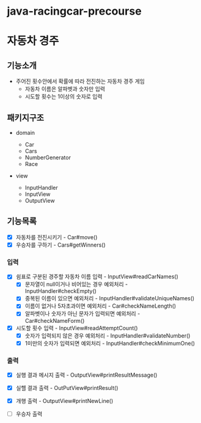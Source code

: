 # java-racingcar-precourse

# 자동차 경주

## 기능소개

- 주어진 횟수안에서 확률에 따라 전진하는 자동차 경주 게임
    - 자동차 이름은 알파벳과 숫자만 입력
    - 시도할 횟수는 1이상의 숫자로 입력

## 패키지구조

- domain
    - Car
    - Cars
    - NumberGenerator
    - Race

- view
    - InputHandler
    - InputView
    - OutputView

## 기능목록

- [x] 자동차를 전진시키기 - Car#move()
- [x] 우승자를 구하기 - Cars#getWinners()

### 입력

- [x] 쉼표로 구분된 경주할 자동차 이름 입력 - InputView#readCarNames()
    - [x] 문자열이 null이거나 비어있는 경우 예외처리 - InputHandler#checkEmpty()
    - [x] 중복된 이름이 있으면 예외처리 - InputHandler#validateUniqueNames()
    - [x] 이름이 없거나 5자초과이면 예외처리 - Car#checkNameLength()
    - [x] 알파벳이나 숫자가 아닌 문자가 입력되면 예외처리 - Car#checkNameForm()
- [x] 시도할 횟수 입력 - InputView#readAttemptCount()
    - [x] 숫자가 입력되지 않은 경우 예외처리 - InputHandler#validateNumber()
    - [x] 1미만의 숫자가 입력되면 예외처리 - InputHandler#checkMinimumOne()

### 출력

- [x] 실행 결과 메시지 출력 - OutputView#printResultMessage()
- [x] 실핼 결과 출력 - OutPutView#printResult()
- [x] 개행 출력 - OutputView#printNewLine()
- [ ] 우승자 출력

